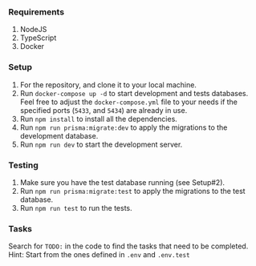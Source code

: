 ### Requirements
1. NodeJS
2. TypeScript
3. Docker

### Setup
1. For the repository, and clone it to your local machine.
2. Run `docker-compose up -d` to start development and tests databases. Feel free to adjust the `docker-compose.yml` file to your needs if the specified ports (`5433`, and `5434`) are already in use.
3. Run `npm install` to install all the dependencies.
4. Run `npm run prisma:migrate:dev` to apply the migrations to the development database.
5. Run `npm run dev` to start the development server.

### Testing
1. Make sure you have the test database running (see Setup#2).
2. Run `npm run prisma:migrate:test` to apply the migrations to the test database.
3. Run `npm run test` to run the tests.

### Tasks
Search for `TODO:` in the code to find the tasks that need to be completed.
Hint: Start from the ones defined in `.env` and `.env.test`
